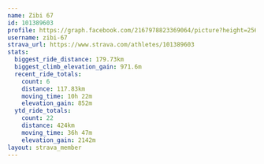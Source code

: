 ```yaml
---
name: Zibi 67
id: 101389603
profile: https://graph.facebook.com/2167978823369064/picture?height=256&width=256
username: zibi-67
strava_url: https://www.strava.com/athletes/101389603
stats:
  biggest_ride_distance: 179.73km
  biggest_climb_elevation_gain: 971.6m
  recent_ride_totals:
    count: 6
    distance: 117.83km
    moving_time: 10h 22m
    elevation_gain: 852m
  ytd_ride_totals:
    count: 22
    distance: 424km
    moving_time: 36h 47m
    elevation_gain: 2142m
layout: strava_member
--- 
```

